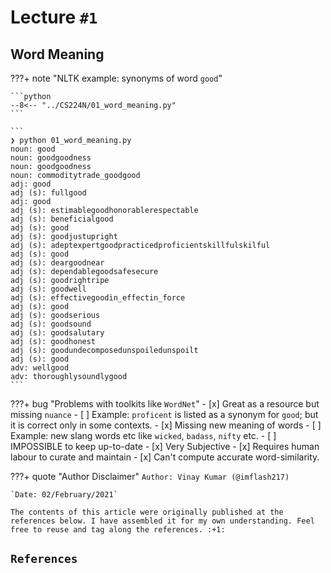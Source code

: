 # Lecture `#1`

## Word Meaning

???+ note "NLTK example: synonyms of word `good`"

    ```python
    --8<-- "../CS224N/01_word_meaning.py"
    ```

    ```
    ❯ python 01_word_meaning.py
    noun: good
    noun: goodgoodness
    noun: goodgoodness
    noun: commoditytrade_goodgood
    adj: good
    adj (s): fullgood
    adj: good
    adj (s): estimablegoodhonorablerespectable
    adj (s): beneficialgood
    adj (s): good
    adj (s): goodjustupright
    adj (s): adeptexpertgoodpracticedproficientskillfulskilful
    adj (s): good
    adj (s): deargoodnear
    adj (s): dependablegoodsafesecure
    adj (s): goodrightripe
    adj (s): goodwell
    adj (s): effectivegoodin_effectin_force
    adj (s): good
    adj (s): goodserious
    adj (s): goodsound
    adj (s): goodsalutary
    adj (s): goodhonest
    adj (s): goodundecomposedunspoiledunspoilt
    adj (s): good
    adv: wellgood
    adv: thoroughlysoundlygood
    ```
???+ bug "Problems with toolkits like `WordNet`"
    - [x] Great as a resource but missing `nuance`
      - [ ] Example: `proficent` is listed as a synonym for `good`; but it is correct only in some contexts.
    - [x] Missing new meaning of words
      - [ ] Example: new slang words etc like `wicked`, `badass`, `nifty` etc.
      - [ ] IMPOSSIBLE to keep up-to-date
    - [x] Very Subjective
    - [x] Requires human labour to curate and maintain
    - [x] Can't compute accurate word-similarity.










<!-- ############################################################################################################ -->
???+ quote "Author Disclaimer"
    `Author: Vinay Kumar (@imflash217)`

    `Date: 02/February/2021`

    The contents of this article were originally published at the references below. I have assembled it for my own understanding. Feel free to reuse and tag along the references. :+1:

## `References`
[^1]:

<!-- ############################################################################################################ -->